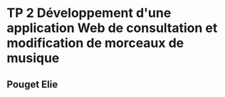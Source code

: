 # TP 2 Développement d'une application Web de consultation et modification de morceaux de musique

## Pouget Elie

